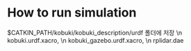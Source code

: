 # How to run simulation
$CATKIN_PATH/kobuki/kobuki_description/urdf 폴더에 저장 \n
kobuki.urdf.xacro, \n
kobuki_gazebo.urdf.xacro, \n
rplidar.dae
